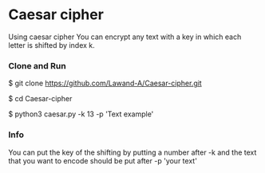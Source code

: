 <h1>Caesar cipher</h1>
                                                   
<p>Using caesar cipher You can encrypt any text with a key in which each letter is shifted by index k.<p1>

<h3>Clone and Run</h3>

$ git clone https://github.com/Lawand-A/Caesar-cipher.git

$ cd Caesar-cipher

$ python3 caesar.py -k 13 -p 'Text example'


<h3>Info</h3>
You can put the key of the shifting by putting a number after -k and the text that you want to encode should be put after -p 'your text'

